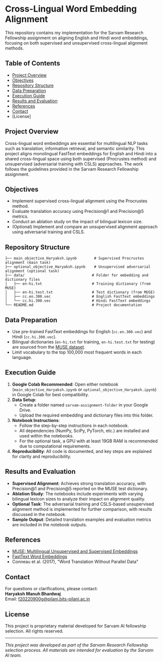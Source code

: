 # Cross-Lingual Word Embedding Alignment

This repository contains my implementation for the Sarvam Research Fellowship assignment on aligning English and Hindi word embeddings, focusing on both supervised and unsupervised cross-lingual alignment methods.

## Table of Contents
- [Project Overview](#project-overview)
- [Objectives](#objectives)
- [Repository Structure](#repository-structure)
- [Data Preparation](#data-preparation)
- [Execution Guide](#execution-guide)
- [Results and Evaluation](#results-and-evaluation)
- [References](#references)
- [Contact](#contact)
- [License]

## Project Overview

Cross-lingual word embeddings are essential for multilingual NLP tasks such as translation, information retrieval, and semantic similarity. This project aligns monolingual FastText embeddings for English and Hindi into a shared cross-lingual space using both supervised (Procrustes method) and unsupervised (adversarial training with CSLS) approaches. The work follows the guidelines provided in the Sarvam Research Fellowship assignment.

## Objectives

- Implement supervised cross-lingual alignment using the Procrustes method.
- Evaluate translation accuracy using Precision@1 and Precision@5 metrics.
- Conduct an ablation study on the impact of bilingual lexicon size.
- (Optional) Implement and compare an unsupervised alignment approach using adversarial training and CSLS.

## Repository Structure

```
├── main_objective_Haryaksh.ipynb        # Supervised Procrustes alignment (main task)
├── optional_objective_Haryaksh.ipynb    # Unsupervised adversarial alignment (optional task)
├── data/                               # Folder for embedding and dictionary files
│   ├── en-hi.txt                       # Training dictionary (from MUSE)
│   ├── en-hi.test.txt                  # Test dictionary (from MUSE)
│   ├── cc.en.300.vec                   # English FastText embeddings
│   └── cc.hi.300.vec                   # Hindi FastText embeddings
└── README.md                           # Project documentation
```

## Data Preparation

- Use pre-trained FastText embeddings for English (`cc.en.300.vec`) and Hindi (`cc.hi.300.vec`).
- Bilingual dictionaries (`en-hi.txt` for training, `en-hi.test.txt` for testing) are sourced from the [MUSE dataset](https://github.com/facebookresearch/MUSE).
- Limit vocabulary to the top 100,000 most frequent words in each language.

## Execution Guide

1. **Google Colab Recommended**: Open either notebook (`main_objective_Haryaksh.ipynb` or `optional_objective_Haryaksh.ipynb`) in Google Colab for best compatibility.
2. **Data Setup**: 
   - Create a folder named `sarvam-assignment-folder` in your Google Drive.
   - Upload the required embedding and dictionary files into this folder.
3. **Notebook Instructions**: 
   - Follow the step-by-step instructions in each notebook.
   - All dependencies (NumPy, SciPy, PyTorch, etc.) are installed and used within the notebooks.
   - For the optional task, a GPU with at least 19GB RAM is recommended due to computational requirements.
4. **Reproducibility**: All code is documented, and key steps are explained for clarity and reproducibility.

## Results and Evaluation

- **Supervised Alignment**: Achieves strong translation accuracy, with Precision@1 and Precision@5 reported on the MUSE test dictionary.
- **Ablation Study**: The notebooks include experiments with varying bilingual lexicon sizes to analyze their impact on alignment quality.
- **Optional Task**: The adversarial training and CSLS-based unsupervised alignment method is implemented for further comparison, with results discussed in the notebook.
- **Sample Output**: Detailed translation examples and evaluation metrics are included in the notebook outputs.

## References

- [MUSE: Multilingual Unsupervised and Supervised Embeddings](https://github.com/facebookresearch/MUSE)
- [FastText Word Embeddings](https://fasttext.cc/)
- Conneau et al. (2017), "Word Translation Without Parallel Data"

## Contact

For questions or clarifications, please contact:  
**Haryaksh Manuh Bhardwaj**  
Email: f20220900g@pilani.bits-pilani.ac.in



## License
This project is proprietary material developed for Sarvam AI fellowship selection. All rights reserved.

---

*This project was developed as part of the Sarvam Research Fellowship selection process. All materials are intended for evaluation by the Sarvam AI team.*

